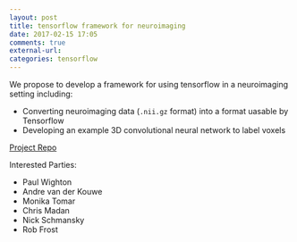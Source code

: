 ```yaml
---
layout: post
title: tensorflow framework for neuroimaging
date: 2017-02-15 17:05
comments: true
external-url:
categories: tensorflow
---
```


We propose to develop a framework for using tensorflow in a neuroimaging setting including:

  - Converting neuroimaging data (`.nii.gz` format) into a format uasable by Tensorflow
  - Developing an example 3D convolutional neural network to label voxels

[Project Repo](https://github.com/corticometrics/neuroimage-tensorflow)

Interested Parties:

 - Paul Wighton
 - Andre van der Kouwe
 - Monika Tomar
 - Chris Madan
 - Nick Schmansky
 - Rob Frost
 

